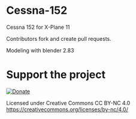 # Cessna-152
Cessna 152 for X-Plane 11

Contributors fork and create pull requests.

Modeling with blender 2.83

# Support the project 

[![Donate](https://img.shields.io/badge/Donate-PayPal-green.svg)](https://www.paypal.com/donate?hosted_button_id=K3BFBBSVJ6ZB8)

Licensed under Creative Commons CC BY-NC 4.0 https://creativecommons.org/licenses/by-nc/4.0/

